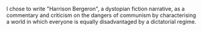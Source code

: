 I chose to write "Harrison Bergeron", a dystopian fiction narrative, as a commentary and criticism on the dangers of communism by characterising a world in which everyone is equally disadvantaged by a dictatorial regime.